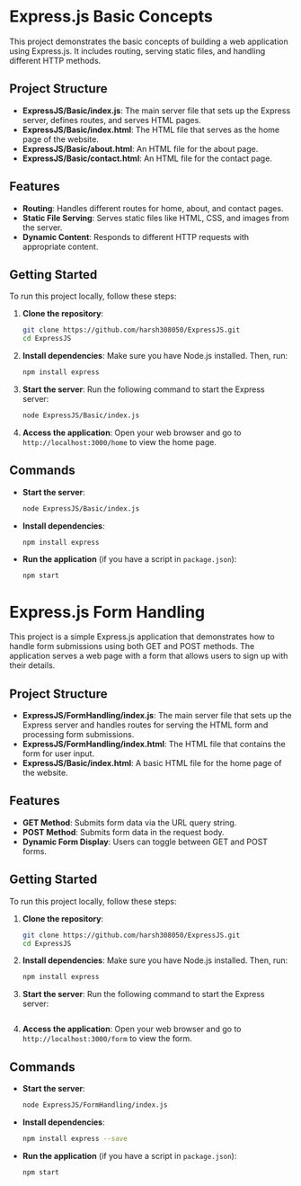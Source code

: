 # Express.js Basic Concepts

This project demonstrates the basic concepts of building a web application using Express.js. It includes routing, serving static files, and handling different HTTP methods.

## Project Structure

- **ExpressJS/Basic/index.js**: The main server file that sets up the Express server, defines routes, and serves HTML pages.
- **ExpressJS/Basic/index.html**: The HTML file that serves as the home page of the website.
- **ExpressJS/Basic/about.html**: An HTML file for the about page.
- **ExpressJS/Basic/contact.html**: An HTML file for the contact page.

## Features

- **Routing**: Handles different routes for home, about, and contact pages.
- **Static File Serving**: Serves static files like HTML, CSS, and images from the server.
- **Dynamic Content**: Responds to different HTTP requests with appropriate content.

## Getting Started

To run this project locally, follow these steps:

1. **Clone the repository**:
   ```bash
   git clone https://github.com/harsh308050/ExpressJS.git
   cd ExpressJS
   ```

2. **Install dependencies**:
   Make sure you have Node.js installed. Then, run:
   ```bash
   npm install express
   ```

3. **Start the server**:
   Run the following command to start the Express server:
   ```bash
   node ExpressJS/Basic/index.js
   ```

4. **Access the application**:
   Open your web browser and go to `http://localhost:3000/home` to view the home page.

## Commands

- **Start the server**: 
  ```bash
  node ExpressJS/Basic/index.js
  ```

- **Install dependencies**: 
  ```bash
  npm install express
  ```

- **Run the application** (if you have a script in `package.json`):
  ```bash
  npm start
  ```



# Express.js Form Handling

This project is a simple Express.js application that demonstrates how to handle form submissions using both GET and POST methods. The application serves a web page with a form that allows users to sign up with their details.

## Project Structure

- **ExpressJS/FormHandling/index.js**: The main server file that sets up the Express server and handles routes for serving the HTML form and processing form submissions.
- **ExpressJS/FormHandling/index.html**: The HTML file that contains the form for user input.
- **ExpressJS/Basic/index.html**: A basic HTML file for the home page of the website.

## Features

- **GET Method**: Submits form data via the URL query string.
- **POST Method**: Submits form data in the request body.
- **Dynamic Form Display**: Users can toggle between GET and POST forms.

## Getting Started

To run this project locally, follow these steps:

1. **Clone the repository**:
   ```bash
   git clone https://github.com/harsh308050/ExpressJS.git
   cd ExpressJS
   ```

2. **Install dependencies**:
   Make sure you have Node.js installed. Then, run:
   ```bash
   npm install express
   ```

3. **Start the server**:
   Run the following command to start the Express server:
   ```bash
   
   ```

4. **Access the application**:
   Open your web browser and go to `http://localhost:3000/form` to view the form.

## Commands

- **Start the server**: 
  ```bash
  node ExpressJS/FormHandling/index.js
  ```

- **Install dependencies**: 
  ```bash
  npm install express --save
  ```

- **Run the application** (if you have a script in `package.json`):
  ```bash
  npm start
  ```
